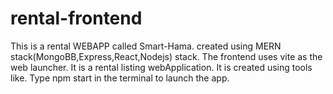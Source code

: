 # rental-frontend
This is a rental WEBAPP called Smart-Hama.
created using MERN stack(MongoBB,Express,React,Nodejs) stack.
The frontend uses vite as the web launcher.
It is a rental listing webApplication.
It is created using tools like.
Type npm start in the terminal to launch the app.
